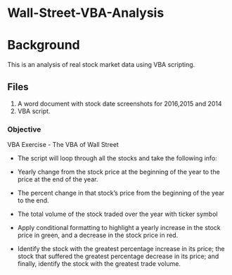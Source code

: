 # Wall-Street-VBA-Analysis

# Background

This is an analysis of real stock market data using VBA scripting.

## Files

1. A word document with stock date screenshots for 2016,2015 and 2014
2. VBA script.

### Objective

VBA Exercise - The VBA of Wall Street

* The script will loop through all the stocks and take the following info:

* Yearly change from the stock price at the beginning of the year to the price at the end of the year.

* The percent change in that stock’s price from the beginning of the year to the end.

* The total volume of the stock traded over the year with ticker symbol

* Apply conditional formatting to highlight a yearly increase in the stock price in green, and a decrease in the stock price in red.

* Identify the stock with the greatest percentage increase in its price; the stock that suffered the greatest percentage decrease in its price; and finally, identify the stock with the greatest trade volume.

